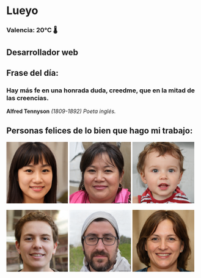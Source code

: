 # Lueyo
### Valencia:  20°C 🌡️
## Desarrollador web
## Frase del día:
<!-- START QUOTE -->
### Hay más fe en una honrada duda, creedme, que en la mitad de las creencias.
**Alfred Tennyson** *(1809-1892) Poeta inglés.*
<!-- END QUOTE -->






## Personas felices de lo bien que hago mi trabajo:

<p float="left">
  <img src="src/image_0.png" width="32%" />
  <img src="src/image_1.png" width="32%" /> 
  <img src="src/image_2.png" width="32%" />
</p>
<p float="left">
  <img src="src/image_3.png" width="32%" />
  <img src="src/image_4.png" width="32%" /> 
  <img src="src/image_5.png" width="32%" />
</p>
